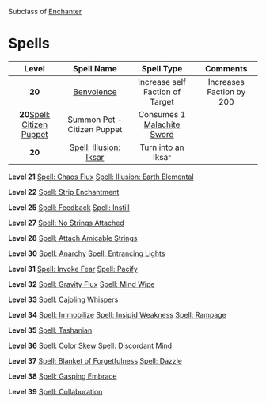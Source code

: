 <!-- TITLE: Puppetmaster -->
<!-- SUBTITLE: Puppetmasters can appear to be quite charming, no pun intended, but beware, for they are masters of anima-controlling magic.  What could start as a simple puppet show may turn into a bloody affair if only the Puppetmaster willed it so.  Darker still, you may find yourself an unwilling participant in their little mummer's farce.   -->

Subclass of [Enchanter](enchanter)
# Spells

|Level|Spell Name|Spell Type|Comments|
|:---:|:-----:|:----:|:----:|
|**20**|[Benvolence](benevolence)|Increase self Faction of Target|Increases Faction by 200|
|**20**[Spell: Citizen Puppet](citizen-puppet)|Summon Pet - Citizen Puppet| Consumes 1 [Malachite Sword](malachite-sword)|
|**20**|[Spell: Illusion: Iksar](illusion-iksar)|Turn into an Iksar||

**Level 21**
[Spell: Chaos Flux](chaos-flux)
[Spell: Illusion: Earth Elemental](illusion-earth-elemental)

**Level 22**
[Spell: Strip Enchantment](strip-enchantment)

**Level 25**
[Spell: Feedback](feedback)
[Spell: Instill](instill)

**Level 27**
[Spell: No Strings Attached](no-strings-attached)

**Level 28**
[Spell: Attach Amicable Strings](attach-amicable-strings)

**Level 30**
[Spell: Anarchy](anarchy)
[Spell: Entrancing Lights](entrancing-lights)

**Level 31**
[Spell: Invoke Fear](invoke-fear)
[Spell: Pacify](pacify)

**Level 32**
[Spell: Gravity Flux](gravity-flux)
[Spell: Mind Wipe](mind-wipe)

**Level 33**
[Spell: Cajoling Whispers](cajoling-whispers)

**Level 34**
[Spell: Immobilize](immobilize)
[Spell: Insipid Weakness](insipid-weakness)
[Spell: Rampage](rampage)

**Level 35**
[Spell: Tashanian](tashanian)

**Level 36**
[Spell: Color Skew](color-skew)
[Spell: Discordant Mind](discordant-mind)

**Level 37**
[Spell: Blanket of Forgetfulness](blanket-of-forgetfulness)
[Spell: Dazzle](dazzle)

**Level 38**
[Spell: Gasping Embrace](gasping-embrace)

**Level 39**
[Spell: Collaboration](collaboration)